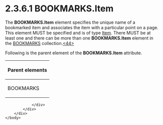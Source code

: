 <html dir="LTR" xmlns:mshelp="http://msdn.microsoft.com/mshelp" xmlns:ddue="http://ddue.schemas.microsoft.com/authoring/2003/5" xmlns:xlink="http://www.w3.org/1999/xlink" xmlns:tool="http://www.microsoft.com/tooltip">
    <head>
        <meta http-equiv="Content-Type" content="text/html; CHARSET=utf-8"></meta>
        <meta name="save" content="history"></meta>
        <title>2.3.6.1 BOOKMARKS.Item</title>
        <xml>
            <mshelp:toctitle title="2.3.6.1 BOOKMARKS.Item"></mshelp:toctitle>
            <mshelp:rltitle title="[MS-RGDI]: BOOKMARKS.Item"></mshelp:rltitle>
            <mshelp:keyword index="A" term="346bf031-97ff-4081-8393-e9e975666f8c"></mshelp:keyword>
            <mshelp:attr name="DCSext.ContentType" value="open specification"></mshelp:attr>
            <mshelp:attr name="AssetID" value="346bf031-97ff-4081-8393-e9e975666f8c"></mshelp:attr>
            <mshelp:attr name="TopicType" value="kbRef"></mshelp:attr>
            <mshelp:attr name="DCSext.Title" value="[MS-RGDI]: BOOKMARKS.Item" />
        </xml>
    </head>
    <body>
        <div id="header">
            <h1 class="heading">2.3.6.1 BOOKMARKS.Item</h1>
        </div>
        <div id="mainSection">
            <div id="mainBody">
                <div id="allHistory" class="saveHistory"></div>
                <div id="sectionSection0" class="section" name="collapseableSection">
                    

<p>The <b>BOOKMARKS.Item</b> element specifies the unique name
of a bookmarked item and associates the item with a particular point on a page.
This element MUST be specified and is of type <a href="d9e55a22-e349-488d-b9f2-5656a8e2daea.htm">Item</a>. There MUST be at
least one and there can be more than one <b>BOOKMARKS.Item</b> element in the <a href="0ad5154a-e8ed-4fa4-a6d2-100313b0086b.htm">BOOKMARKS</a> collection.<a id="Appendix_A_Target_44"></a><a href="5f16d945-e8a0-4cc3-9547-1c8f3e568219.htm#Appendix_A_44" aria-label="Product behavior note 44">&lt;44&gt;</a></p>

<p>Following is the parent element of the <b>BOOKMARKS.Item</b>
attribute.</p>

<table>
 <thead>
  <tr>
   <th>
   <p>Parent elements</p>
   </th>
  </tr>
 </thead>
 <tr>
  <td>
  <p>BOOKMARKS</p>
  </td>
 </tr>
</table>


                </div>
            </div>
        </div>
    </body>
</html>